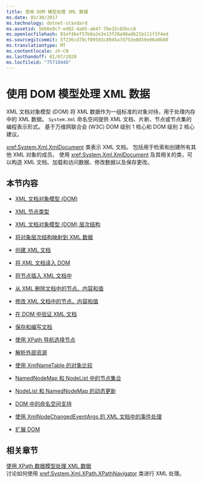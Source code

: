 ```yaml
---
title: 使用 DOM 模型处理 XML 数据
ms.date: 03/30/2017
ms.technology: dotnet-standard
ms.assetid: 56b6e9c7-ed82-4a65-a647-7be32c83bcc8
ms.openlocfilehash: 01ef4bef57b8a2e3e13f28a98adb21b111f3f4ed
ms.sourcegitcommit: 5f236cd78cf09593c8945a7d753e0850e96a0b80
ms.translationtype: MT
ms.contentlocale: zh-CN
ms.lasthandoff: 01/07/2020
ms.locfileid: "75710448"
---
```

# <a name="process-xml-data-using-the-dom-model"></a>使用 DOM 模型处理 XML 数据
XML 文档对象模型 (DOM) 将 XML 数据作为一组标准的对象对待，用于处理内存中的 XML 数据。 `System.Xml` 命名空间提供 XML 文档、片断、节点或节点集的编程表示形式。 基于万维网联合会 (W3C) DOM 级别 1 核心和 DOM 级别 2 核心建议。  
  
 <xref:System.Xml.XmlDocument> 类表示 XML 文档。 包括用于检索和创建所有其他 XML 对象的成员。 使用 <xref:System.Xml.XmlDocument> 及其相关的类，可以构造 XML 文档、加载和访问数据、修改数据以及保存更改。  
  
## <a name="in-this-section"></a>本节内容  
  
- [XML 文档对象模型 (DOM)](../../../../docs/standard/data/xml/xml-document-object-model-dom.md)  
  
- [XML 节点类型](../../../../docs/standard/data/xml/types-of-xml-nodes.md)  
  
- [XML 文档对象模型 (DOM) 层次结构](../../../../docs/standard/data/xml/xml-document-object-model-dom-hierarchy.md)  
  
- [将对象层次结构映射到 XML 数据](../../../../docs/standard/data/xml/mapping-the-object-hierarchy-to-xml-data.md)  
  
- [创建 XML 文档](../../../../docs/standard/data/xml/xml-document-creation.md)  
  
- [将 XML 文档读入 DOM](../../../../docs/standard/data/xml/reading-an-xml-document-into-the-dom.md)  
  
- [将节点插入 XML 文档中](../../../../docs/standard/data/xml/inserting-nodes-into-an-xml-document.md)  
  
- [从 XML 删除文档中的节点、内容和值](../../../../docs/standard/data/xml/removing-nodes-content-and-values-from-an-xml-document.md)  
  
- [修改 XML 文档中的节点、内容和值](../../../../docs/standard/data/xml/modifying-nodes-content-and-values-in-an-xml-document.md)  
  
- [在 DOM 中验证 XML 文档](../../../../docs/standard/data/xml/validating-an-xml-document-in-the-dom.md)  
  
- [保存和编写文档](../../../../docs/standard/data/xml/saving-and-writing-a-document.md)  
  
- [使用 XPath 导航选择节点](../../../../docs/standard/data/xml/select-nodes-using-xpath-navigation.md)  
  
- [解析外部资源](../../../../docs/standard/data/xml/resolving-external-resources.md)  
  
- [使用 XmlNameTable 的对象比较](../../../../docs/standard/data/xml/object-comparison-using-xmlnametable.md)  
  
- [NamedNodeMap 和 NodeList 中的节点集合](../../../../docs/standard/data/xml/node-collections-in-namednodemaps-and-nodelists.md)  
  
- [NodeList 和 NamedNodeMap 的动态更新](../../../../docs/standard/data/xml/dynamic-updates-to-nodelists-and-namednodemaps.md)  
  
- [DOM 中的命名空间支持](../../../../docs/standard/data/xml/namespace-support-in-the-dom.md)  
  
- [使用 XmlNodeChangedEventArgs 的 XML 文档中的事件处理](../../../../docs/standard/data/xml/event-handling-in-an-xml-document-using-the-xmlnodechangedeventargs.md)  
  
- [扩展 DOM](../../../../docs/standard/data/xml/extending-the-dom.md)  
  
## <a name="related-sections"></a>相关章节  
 [使用 XPath 数据模型处理 XML 数据](../../../../docs/standard/data/xml/process-xml-data-using-the-xpath-data-model.md)  
 讨论如何使用 <xref:System.Xml.XPath.XPathNavigator> 类进行 XML 处理。
